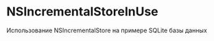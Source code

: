 NSIncrementalStoreInUse
=======================

Использование NSIncrementalStore на примере SQLite базы данных

